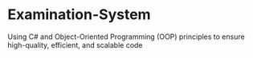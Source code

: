 # Examination-System
Using C# and Object-Oriented Programming (OOP) principles to ensure high-quality, efficient, and scalable code
